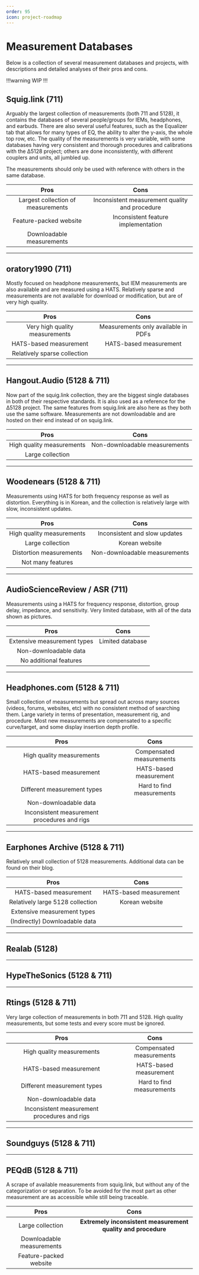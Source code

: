 ```yaml
---
order: 95
icon: project-roadmap	
---
```

# Measurement Databases

Below is a collection of several measurement databases and projects, with descriptions and detailed analyses of their pros and cons.

!!!warning 
WIP
!!!

## Squig.link (711)

Arguably the largest collection of measurements (both 711 and 5128), it contains the databases of several people/groups for IEMs, headphones, and earbuds. There are also several useful features, such as the Equalizer tab that allows for many types of EQ, the ability to alter the y-axis, the whole top row, etc. The quality of the measurements is very variable, with some databases having very consistent and thorough procedures and calibrations with the Δ5128 project; others are done inconsistently, with different couplers and units, all jumbled up.

The measurements should only be used with reference with others in the same database.

Pros | Cons | 
:-:|:-:|
Largest collection of measurements | Inconsistent measurement quality and procedure |
Feature-packed website | Inconsistent feature implementation |
Downloadable measurements |  |


***
## oratory1990 (711)

Mostly focused on headphone measurements, but IEM measurements are also available and are measured using a HATS. Relatively sparse and measurements are not available for download or modification, but are of very high quality.

Pros | Cons | 
:-:|:-:|
Very high quality measurements | Measurements only available in PDFs |
HATS-based measurement | HATS-based measurement |
  | Relatively sparse collection |

***
## Hangout.Audio (5128 & 711)

Now part of the squig.link collection, they are the biggest single databases in both of their respective standards. It is also used as a reference for the Δ5128 project. The same features from squig.link are also here as they both use the same software. Measurements are not downloadable and are hosted on their end instead of on squig.link.

Pros | Cons | 
:-:|:-:|
High quality measurements | Non-downloadable measurements |
Large collection |  |


***
## Woodenears (5128 & 711)

Measurements using HATS for both frequency response as well as distortion. Everything is in Korean, and the collection is relatively large with slow, inconsistent updates.

Pros | Cons | 
:-:|:-:|
High quality measurements | Inconsistent and slow updates  |
Large collection | Korean website |
Distortion measurements | Non-downloadable measurements |
| Not many features |

***
## AudioScienceReview / ASR (711)

Measurements using a HATS for frequency response, distortion, group delay, impedance, and sensitivity. Very limited database, with all of the data shown as pictures.

Pros | Cons | 
:-:|:-:|
Extensive measurement types | Limited database  |
 | Non-downloadable data |
 | No additional features |


***
## Headphones.com (5128 & 711)
Small collection of measurements but spread out across many sources (videos, forums, websites, etc) with no consistent method of searching them. Large variety in terms of presentation, measurement rig, and procedure. Most new measurements are compensated to a specific curve/target, and some display insertion depth profile.

Pros | Cons | 
:-:|:-:|
High quality measurements | Compensated measurements |
HATS-based measurement | HATS-based measurement |
Different measurement types  | Hard to find measurements |
 | Non-downloadable data |
 | Inconsistent measurement procedures and rigs |

***
## Earphones Archive (5128 & 711)
Relatively small collection of 5128 measurements. Additional data can be found on their blog.

Pros | Cons | 
:-:|:-:|
HATS-based measurement | HATS-based measurement |
Relatively large 5128 collection | Korean website |
Extensive measurement types |  |
(Indirectly) Downloadable data |  |

***
## Realab (5128)


***
## HypeTheSonics (5128 & 711)

***
## Rtings (5128 & 711)

Very large collection of measurements in both 711 and 5128. High quality measurements, but some tests and every score must be ignored. 

Pros | Cons | 
:-:|:-:|
High quality measurements | Compensated measurements |
HATS-based measurement | HATS-based measurement |
Different measurement types  | Hard to find measurements |
 | Non-downloadable data |
 | Inconsistent measurement procedures and rigs |

***
## Soundguys (5128 & 711)


***
## PEQdB (5128 & 711)

A scrape of available measurements from squig.link, but without any of the categorization or separation. To be avoided for the most part as other measurement are as accessible while still being traceable. 

Pros | Cons | 
:-:|:-:|
Large collection | **Extremely inconsistent measurement quality and procedure**  |
Downloadable measurements |  |
Feature-packed website |  |
